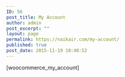 ```yaml
---
ID: 56
post_title: My Account
author: admin
post_excerpt: ""
layout: page
permalink: https://naikair.com/my-account/
published: true
post_date: 2015-11-19 10:40:52
---
```

[woocommerce_my_account]